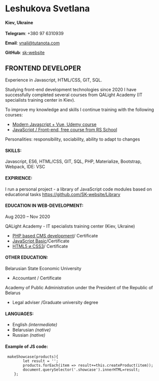 # **Leshukova Svetlana**
#### Kiev, Ukraine

**Telegram**: +380 97 6310939

**Email**: vnali@tutanota.com

**GitHub**: [sk-website](https://github.com/SK-website)

## **FRONTEND DEVELOPER**
Experience in Javascript, HTML/CSS, GIT, SQL.  

Studying front-end development technologies since 2020 I have  successfully completed several courses from QALight Academy (IT specialists training center in Kiev). 

To improve my knowledge and skills I continue training with the following courses:
* [Modern Javascript + Vue,  Udemy course](https://www.udemy.com/course/modern-javascript-from-beginning)
* [JavaScript / Front-end, free course from RS School](https://rs.school/js/)

Personalities:  responsibility, sociability, ability to adapt to changes

#### SKILLS:
Javascript, ES6,  HTML/CSS, GIT, SQL, PHP, Materialize, Bootstrap, Webpack, IDE: VSC

#### EXPIRIENCE:
I run a personal project - a library of JavaScript code modules based on educational tasks https://github.com/SK-website/Library  

#### EDUCATION IN WEB-DEVELOPMENT:
Aug 2020 – Nov 2020 

QALight Academy - IT specialists training center (Kiev, Ukraine)

* [PHP based CMS development](https://qalight.ua/ru/kursy/backend/php/)/ Certificate 
* [JavaScript Basic](https://qalight.ua/ru/kursy/frontend/javascript-beginners/)/Certificate 
* [HTML5 и CSS3](https://qalight.ua/ru/kursy/frontend/html-css/)/ Certificate 

#### OTHER EDUCATION:
Belarusian State Economic University
* Accountant / Certificate

Academy of Public Administration under the President of the Republic of Belarus
* Legal adviser /Graduate university degree 

#### LANGUAGES:
* English *(intermediate)*
* Belarusian *(native)*
* Russian *(native)*


#### Example of JS code:

```
 makeShowcase(products){ 
        let result = '';
        products.forEach(item => result+=this.createProduct(item));
        document.querySelector('.showcase').innerHTML=result;
    };
```

